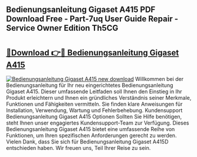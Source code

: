 ## Bedienungsanleitung Gigaset A415 PDF Download Free - Part-7uq User Guide Repair - Service Owner Edition Th5CG

# <h2><a href="http://df5ix1b.blite.top/?on=Bedienungsanleitung+Gigaset+A415">🔗Download 👉🔴 Bedienungsanleitung Gigaset A415</a></h2>

[![Bedienungsanleitung Gigaset A415 new download](https://i.imgur.com/lujVjoI.png)](http://df5ix1b.blite.top/?on=Bedienungsanleitung+Gigaset+A415)
Willkommen bei der Bedienungsanleitung für Ihr neu eingerichtetes Bedienungsanleitung Gigaset A415. Dieser umfassende Leitfaden soll Ihnen den Einstieg in Ihr Produkt erleichtern und Ihnen ein gründliches Verständnis seiner Merkmale, Funktionen und Fähigkeiten vermitteln. Sie finden klare Anweisungen für Installation, Verwendung, Wartung und Fehlerbehebung. Kundensupport Bedienungsanleitung Gigaset A415 Optionen Sollten Sie Hilfe benötigen, steht Ihnen unser engagiertes Kundensupport-Team zur Verfügung. Dieses Bedienungsanleitung Gigaset A415 bietet eine umfassende Reihe von Funktionen, um Ihren spezifischen Anforderungen gerecht zu werden. Vielen Dank, dass Sie sich für Bedienungsanleitung Gigaset A415D entschieden haben. Wir freuen uns, Teil Ihrer Reise zu sein.
